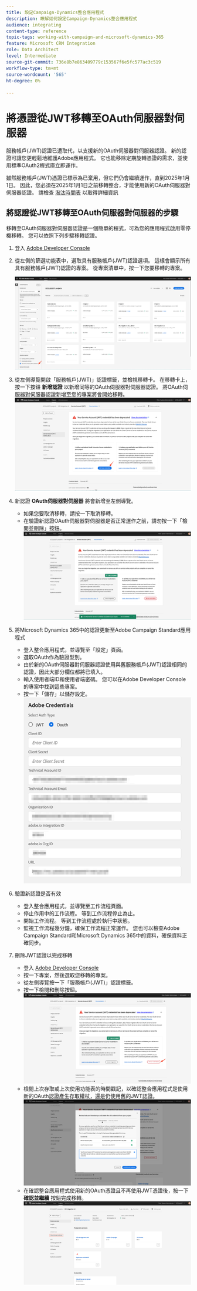 ```yaml
---
title: 設定Campaign-Dynamics整合應用程式
description: 瞭解如何設定Campaign-Dynamics整合應用程式
audience: integrating
content-type: reference
topic-tags: working-with-campaign-and-microsoft-dynamics-365
feature: Microsoft CRM Integration
role: Data Architect
level: Intermediate
source-git-commit: 736e8b7e863409779c153567f6e5fc577ac3c519
workflow-type: tm+mt
source-wordcount: '565'
ht-degree: 0%

---
```


# 將憑證從JWT移轉至OAuth伺服器對伺服器

服務帳戶(JWT)認證已遭取代，以支援新的OAuth伺服器對伺服器認證。 新的認證可讓您更輕鬆地維護Adobe應用程式。 它也能移除定期旋轉憑證的需求，並使用標準OAuth2程式庫立即運作。

雖然服務帳戶(JWT)憑證已標示為已棄用，但它們仍會繼續運作，直到2025年1月1日。 因此，您必須在2025年1月1日之前移轉整合，才能使用新的OAuth伺服器對伺服器認證。 請檢查 [淘汰時間表](https://developer.adobe.com/developer-console/docs/guides/authentication/ServerToServerAuthentication/migration/#deperecation-timelines) 以取得詳細資訊

## 將認證從JWT移轉至OAuth伺服器對伺服器的步驟

移轉至OAuth伺服器對伺服器認證是一個簡單的程式，可為您的應用程式啟用零停機移轉。 您可以依照下列步驟移轉認證。

1. 登入 [Adobe Developer Console](https://developer.adobe.com/console)
2. 從左側的篩選功能表中，選取具有服務帳戶(JWT)認證選項。 這樣會顯示所有具有服務帳戶(JWT)認證的專案。 從專案清單中，按一下您要移轉的專案。

   ![](assets/JwtToOAuthMigration1.png)

3. 從左側導覽開啟「服務帳戶(JWT)」認證標籤，並檢視移轉卡。 在移轉卡上，按一下按鈕 **新增認證** 以新增同等的OAuth伺服器對伺服器認證。 將OAuth伺服器對伺服器認證新增至您的專案將會開始移轉。
   ![](assets/JwtToOAuthMigration2.png)
4. 新認證 **OAuth伺服器對伺服器** 將會新增至左側導覽。
   * 如果您要取消移轉，請按一下取消移轉。
   * 在驗證新認證OAuth伺服器對伺服器是否正常運作之前，請勿按一下「檢閱並刪除」按鈕。
     ![](assets/JwtToOAuthMigration3.png)

5. 將Microsoft Dynamics 365中的認證更新至Adobe Campaign Standard應用程式
   * 登入整合應用程式，並導覽至「設定」頁面。
   * 選取OAuth作為驗證型別。
   * 由於新的OAuth伺服器對伺服器認證使用與舊服務帳戶(JWT)認證相同的認證，因此大部分欄位都將已填入。
   * 輸入使用者端ID和使用者端密碼。 您可以在Adobe Developer Console的專案中找到這些專案。
   * 按一下「儲存」以儲存設定。
     ![](assets/JwtToOAuthMigration4.png)

6. 驗證新認證是否有效
   * 登入整合應用程式，並導覽至工作流程頁面。
   * 停止作用中的工作流程。 等到工作流程停止為止。
   * 開始工作流程。 等到工作流程處於執行中狀態。
   * 監視工作流程幾分鐘，確保工作流程正常運作。 您也可以檢查Adobe Campaign Standard和Microsoft Dynamics 365中的資料，確保資料正確同步。

7. 刪除JWT認證以完成移轉
   * 登入 [Adobe Developer Console](https://developer.adobe.com/console)
   * 按一下專案，然後選取您移轉的專案。
   * 從左側導覽按一下「服務帳戶(JWT)」認證標籤。
   * 按一下檢閱和刪除按鈕。
     ![](assets/JwtToOAuthMigration5.png)
   * 檢閱上次存取或上次使用功能表的時間戳記，以確認整合應用程式是使用新的OAuth認證產生存取權杖，還是仍使用舊的JWT認證。
     ![](assets/JwtToOAuthMigration6.png)
   * 在確認整合應用程式使用新的OAuth憑證且不再使用JWT憑證後，按一下 **確認並繼續** 按鈕完成移轉。
     ![](assets/JwtToOAuthMigration7.png)

